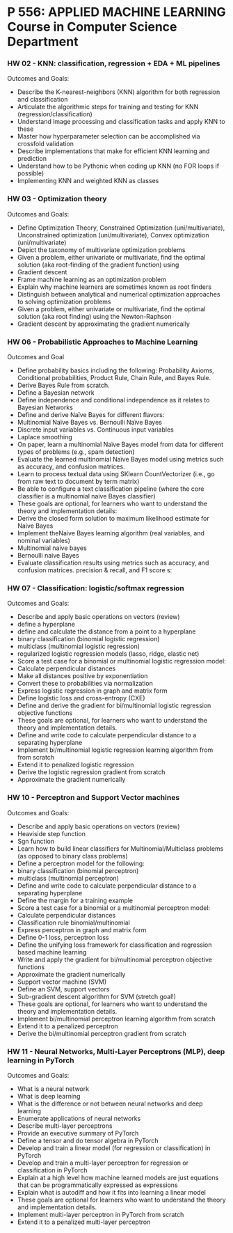 # P 556: APPLIED MACHINE LEARNING Course in Computer Science Department

### HW 02 - KNN: classification, regression + EDA + ML pipelines
Outcomes and Goals:
- Describe the K-nearest-neighbors (KNN) algorithm for both regression and classification
- Articulate the algorithmic steps for training and testing for KNN (regression/classification)
- Understand image processing and classification tasks and apply KNN to these
- Master how hyperparameter selection can be accomplished via crossfold validation
- Describe implementations that make for efficient KNN learning and prediction
- Understand how to be Pythonic when coding up KNN (no FOR loops if possible)
- Implementing KNN and weighted KNN as classes

### HW 03 - Optimization theory
Outcomes and Goals:
- Define Optimization Theory, Constrained Optimization (uni/multivariate), Unconstrained optimization (uni/multivariate), Convex optimization (uni/multivariate)
- Depict the taxonomy of multivariate optimization problems 
- Given a problem, either univariate or multivariate, find the optimal solution (aka root-finding of the gradient function) using
- Gradient descent
- Frame machine learning as an optimization problem
- Explain why machine learners are sometimes known as root finders
- Distinguish between analytical and numerical optimization approaches to solving optimization problems
- Given a problem, either univariate or multivariate, find the optimal solution (aka root finding) using the Newton-Raphson
- Gradient descent by approximating the gradient numerically

### HW 06 - Probabilistic Approaches to Machine Learning
Outcomes and Goal
- Define probability basics including the following: Probability Axioms, Conditional probabilities, Product Rule, Chain Rule, and Bayes Rule.
- Derive Bayes Rule from scratch.
- Define a Bayesian network
- Define independence and conditional independence as it relates to Bayesian Networks
- Define and derive Naïve Bayes for different flavors:
- Multinomial Naïve Bayes vs. Bernoulli Naïve Bayes
- Discrete input variables vs. Continuous input variables 
- Laplace smoothing
- On paper, learn a multinomial Naïve Bayes model from data for different types of problems (e.g., spam detection) 
- Evaluate the learned multinomial Naïve Bayes model using metrics such as accuracy, and confusion matrices.
- Learn to process textual data using  SKlearn CountVectorizer (i.e., go from raw text to document by term matrix)
- Be able to configure a text classification pipeline (where the core classifier is a multinomial naive Bayes classifier)
- These goals are optional, for learners who want to understand the theory and implementation details: 
- Derive the closed form solution to maximum likelihood estimate for Naive Bayes
- Implement theNaive Bayes learning algorithm  (real variables, and nominal variables)
- Multinomial naive bayes
- Bernoulli  naive Bayes
- Evaluate classification results using metrics such as accuracy, and confusion matrices.  precision & recall, and F1 score s:

### HW 07 - Classification: logistic/softmax regression
Outcomes and Goals:
- Describe and apply basic operations on vectors (review)
- define a hyperplane
- define and calculate the distance from a point to a hyperplane
- binary classification (binomial logistic regression)
- multiclass (multinomial logistic regression)
- regularized logistic regression models (lasso, ridge, elastic net)
- Score a test case for a binomial or multinomial logistic regression model:
- Calculate perpendicular distances
- Make all distances positive by exponentiation
- Convert these to probabilities via normalization
- Express logistic regression in graph and matrix form
- Define logistic loss and cross-entropy (CXE)
- Define and derive the gradient for bi/multinomial logistic regression objective functions
- These goals are optional, for learners who want to understand the theory and implementation details. 
- Define and write code to calculate perpendicular distance to a separating hyperplane
- Implement bi/multinomial logistic regression learning algorithm from from scratch
- Extend it to penalized logistic regression
- Derive the logistic regression gradient from scratch
- Approximate the gradient numerically

### HW 10 - Perceptron and Support Vector machines
Outcomes and Goals:
- Describe and apply basic operations on vectors (review)
- Heaviside step function
- Sgn function
- Learn how to build  linear classifiers for Multinomial/Multiclass problems (as opposed to binary class problems)
- Define a perceptron model for the following:
- binary classification (binomial perceptron)
- multiclass (multinomial perceptron)
- Define and write code to calculate perpendicular distance to a separating hyperplane
- Define the margin for a training example
- Score a test case for a binomial or a multinomial perceptron model:
- Calculate perpendicular distances
- Classification rule binomial/multinomial 
- Express perceptron in graph and matrix form
- Define 0-1 loss, perceptron loss
- Define the unifying loss framework for classification and regression based machine learning
- Write and apply the gradient for bi/multinomial perceptron objective functions
- Approximate the gradient numerically
- Support vector machine (SVM)
- Define an SVM, support vectors
- Sub-gradient descent algorithm for SVM (stretch goal!)
- These goals are optional, for learners who want to understand the theory and implementation details. 
- Implement bi/multinomial perceptron learning algorithm from scratch
- Extend it to a penalized perceptron
- Derive the bi/multinomial perceptron  gradient from scratch

### HW 11 - Neural Networks, Multi-Layer Perceptrons (MLP), deep learning in PyTorch
Outcomes and Goals:
- What is a  neural network
- What is deep learning
- What is the difference or not between neural networks and deep learning
- Enumerate applications of neural networks
- Describe  multi-layer perceptrons
- Provide an executive summary of PyTorch
- Define a tensor and do tensor algebra in PyTorch
- Develop and train a linear model (for regression or classification) in  PyTorch 
- Develop and train a multi-layer perceptron for regression or classification in  PyTorch 
- Explain at a high level how machine learned models are just equations that can be programmatically expressed as expressions
- Explain what is autodiff and how it fits into learning a linear model
- These goals are optional for learners who want to understand the theory and implementation details. 
- Implement multi-layer perceptron in PyTorch from scratch
- Extend it to a penalized multi-layer perceptron
